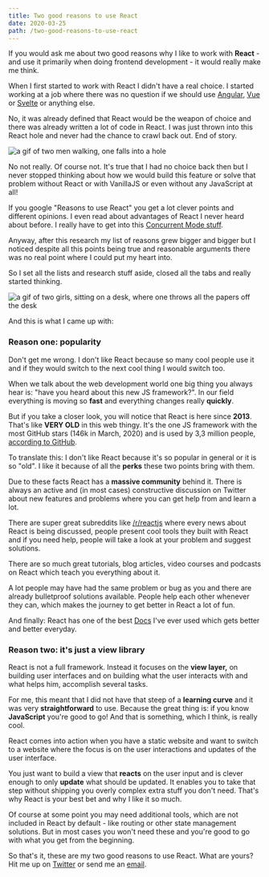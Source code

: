 ```yaml
---
title: Two good reasons to use React
date: 2020-03-25
path: /two-good-reasons-to-use-react
---
```


If you would ask me about two good reasons why I like to work with **React** -
and use it primarily when doing frontend development - it would really make me
think.

When I first started to work with React I didn't have a real choice. I started
working at a job where there was no question if we should use
[Angular](https://angular.io/), [Vue](https://vuejs.org/) or
[Svelte](https://svelte.dev/) or anything else.

No, it was already defined that React would be the weapon of choice and there
was already written a lot of code in React. I was just thrown into this React
hole and never had the chance to crawl back out. End of story.

![a gif of two men walking, one falls into a hole](https://media.giphy.com/media/O2zL3TVRhZuGk/giphy.gif)

No not really. Of course not. It's true that I had no choice back then but I
never stopped thinking about how we would build this feature or solve that
problem without React or with VanillaJS or even without any JavaScript at all!

If you google "Reasons to use React" you get a lot clever points and different
opinions. I even read about advantages of React I never heard about before. I
really have to get into this
[Concurrent Mode stuff](https://reactjs.org/docs/concurrent-mode-intro.html).

Anyway, after this research my list of reasons grew bigger and bigger but I
noticed despite all this points being true and reasonable arguments there was no
real point where I could put my heart into.

So I set all the lists and research stuff aside, closed all the tabs and really
started thinking.

![a gif of two girls, sitting on a desk, where one throws all the papers off the desk](https://media.giphy.com/media/B23grX5C9g9sKNt9Xk/giphy.gif)

And this is what I came up with:

### Reason one: popularity

Don't get me wrong. I don't like React because so many cool people use it and if
they would switch to the next cool thing I would switch too.

When we talk about the web development world one big thing you always hear is:
"have you heard about this new JS framework?". In our field everything is moving
so **fast** and everything changes really **quickly**.

But if you take a closer look, you will notice that React is here since
**2013**. That's like **VERY OLD** in this web thingy. It's the one JS framework
with the most GitHub stars (146k in March, 2020) and is used by 3,3 million
people, [according to GitHub](https://github.com/facebook/react).

To translate this: I don't like React because it's so popular in general or it
is so "old". I like it because of all the **perks** these two points bring with
them.

Due to these facts React has a **massive community** behind it. There is always
an active and (in most cases) constructive discussion on Twitter about new
features and problems where you can get help from and learn a lot.

There are super great subreddits like
[/r/reactjs](https://www.reddit.com/r/reactjs) where every news about React is
being discussed, people present cool tools they built with React and if you need
help, people will take a look at your problem and suggest solutions.

There are so much great tutorials, blog articles, video courses and podcasts on
React which teach you everything about it.

A lot people may have had the same problem or bug as you and there are already
bulletproof solutions available. People help each other whenever they can, which
makes the journey to get better in React a lot of fun.

And finally: React has one of the best
[Docs](https://reactjs.org/docs/getting-started.html) I've ever used which gets
better and better everyday.

### Reason two: it's just a view library

React is not a full framework. Instead it focuses on the **view layer,** on
building user interfaces and on building what the user interacts with and what
helps him, accomplish several tasks.

For me, this meant that I did not have that steep of a **learning curve** and it
was very **straightforward** to use. Because the great thing is: if you know
**JavaScript** you're good to go! And that is something, which I think, is
really cool.

React comes into action when you have a static website and want to switch to a
website where the focus is on the user interactions and updates of the user
interface.

You just want to build a view that **reacts** on the user input and is clever
enough to only **update** what should be updated. It enables you to take that
step without shipping you overly complex extra stuff you don't need. That's why
React is your best bet and why I like it so much.

Of course at some point you may need additional tools, which are not included in
React by default - like routing or other state management solutions. But in most
cases you won't need these and you're good to go with what you get from the
beginning.

So that's it, these are my two good reasons to use React. What are yours? Hit me
up on [Twitter](https://twitter.com/marcoheine-com) or send me an
[email](mailto:marco@marcoheine.com).
